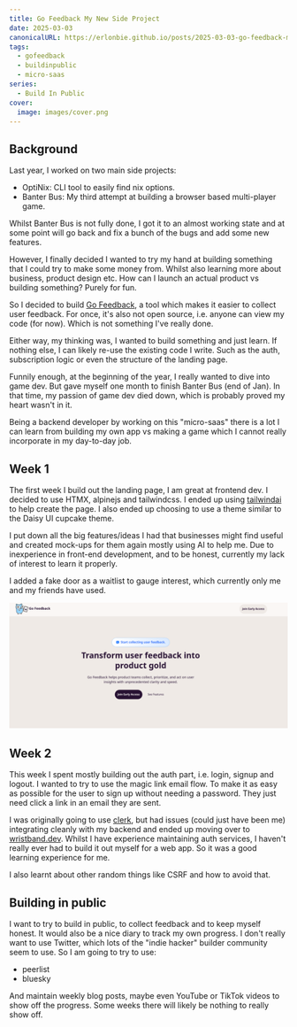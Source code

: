 ```yaml
---
title: Go Feedback My New Side Project
date: 2025-03-03
canonicalURL: https://erlonbie.github.io/posts/2025-03-03-go-feedback-my-new-side-project
tags:
  - gofeedback
  - buildinpublic
  - micro-saas
series:
  - Build In Public
cover:
  image: images/cover.png
---
```


## Background

Last year, I worked on two main side projects:

- OptiNix: CLI tool to easily find nix options.
- Banter Bus: My third attempt at building a browser based multi-player game.

Whilst Banter Bus is not fully done, I got it to an almost working state and at some point will go back and fix a bunch
of the bugs and add some new features.

However, I finally decided I wanted to try my hand at building something that I could try to make some money from.
Whilst also learning more about business, product design etc. How can I launch an actual product vs building something?
Purely for fun.

So I decided to build [Go Feedback](https://gofeedback.app), a tool which makes it easier to collect user feedback.
For once, it's also not open source, i.e. anyone can view my code (for now). Which is not something I've really
done.

Either way, my thinking was, I wanted to build something and just learn. If nothing else, I can likely re-use the existing
code I write. Such as the auth, subscription logic or even the structure of the landing page.

Funnily enough, at the beginning of the year, I really wanted to dive into game dev. But gave myself one month to finish
Banter Bus (end of Jan). In that time, my passion of game dev died down, which is probably proved my heart wasn't in it.

Being a backend developer by working on this "micro-saas" there is a lot I can learn from building my own app vs
making a game which I cannot really incorporate in my day-to-day job.

## Week 1

The first week I build out the landing page, I am great at frontend dev. I decided to use HTMX, alpinejs and tailwindcss.
I ended up using [tailwindai](https://www.tailwindai.dev/) to help create the page. I also ended up choosing to use
a theme similar to the Daisy UI cupcake theme.

I put down all the big features/ideas I had that businesses might find useful and created mock-ups for them again
mostly using AI to help me. Due to inexperience in front-end development, and to be honest, currently my lack
of interest to learn it properly.

I added a fake door as a waitlist to gauge interest, which currently only me and my friends have used.

![Hero Landing Page](images/hero.png)

## Week 2

This week I spent mostly building out the auth part, i.e. login, signup and logout. I wanted to try to use the magic
link email flow. To make it as easy as possible for the user to sign up without needing a password. They just need
click a link in an email they are sent.

I was originally going to use [clerk](https://clerk.com/), but had issues (could just have been me) integrating cleanly with my backend
and ended up moving over to [wristband.dev](https://www.wristband.dev/). Whilst I have experience maintaining auth
services, I haven't really ever had to build it out myself for a web app. So it was a good learning experience for me.

I also learnt about other random things like CSRF and how to avoid that.

## Building in public

I want to try to build in public, to collect feedback and to keep myself honest. It would also be a nice diary
to track my own progress. I don't really want to use Twitter, which lots of the "indie hacker" builder community
seem to use. So I am going to try to use:

- peerlist
- bluesky

And maintain weekly blog posts, maybe even YouTube or TikTok videos to show off the progress. Some weeks there will likely
be nothing to really show off.


